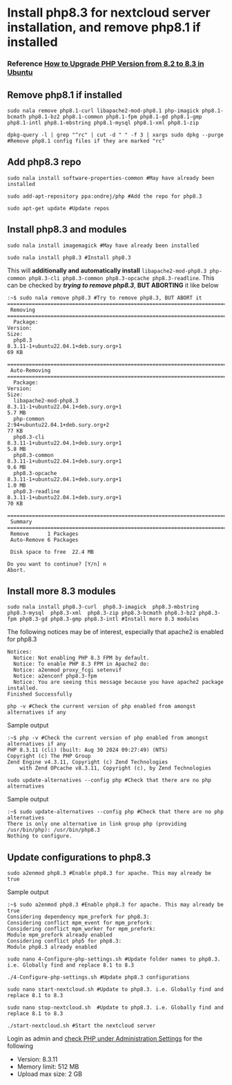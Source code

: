 # Install php8.3 for nextcloud server installation, and remove php8.1 if installed


### Reference [How to Upgrade PHP Version from 8.2 to 8.3 in Ubuntu](https://techvblogs.com/blog/upgrade-php-version-from-8-2-to-8-3-ubuntu)

## Remove php8.1 if installed

`sudo nala remove php8.1-curl libapache2-mod-php8.1 php-imagick php8.1-bcmath php8.1-bz2 php8.1-common php8.1-fpm php8.1-gd php8.1-gmp php8.1-intl php8.1-mbstring php8.1-mysql php8.1-xml php8.1-zip `

`dpkg-query -l | grep "^rc" | cut -d " " -f 3 | xargs sudo dpkg --purge #Remove php8.1 config files if they are marked "rc"`

## Add php8.3 repo

`sudo nala install software-properties-common #May have already been installed`

`sudo add-apt-repository ppa:ondrej/php #Add the repo for php8.3`

`sudo apt-get update #Update repos`

## Install php8.3 and modules

`sudo nala install imagemagick #May have already been installed`

`sudo nala install php8.3 #Install php8.3`

This will **additionally and automatically install** `libapache2-mod-php8.3 php-common php8.3-cli php8.3-common php8.3-opcache php8.3-readline`. This can be checked by ***trying to remove php8.3***, **BUT ABORTING** it like below

```
:~$ sudo nala remove php8.3 #Try to remove php8.3, BUT ABORT it
============================================================================================================================================================================================================
 Removing                                                                                                                                                                                                   
============================================================================================================================================================================================================
  Package:                                                            Version:                                                                                                                       Size:  
  php8.3                                                              8.3.11-1+ubuntu22.04.1+deb.sury.org+1                                                                                          69 KB  
                                                                                                                                                                                                            
============================================================================================================================================================================================================
 Auto-Removing                                                                                                                                                                                              
============================================================================================================================================================================================================
  Package:                                                            Version:                                                                                                                       Size:  
  libapache2-mod-php8.3                                               8.3.11-1+ubuntu22.04.1+deb.sury.org+1                                                                                         5.7 MB  
  php-common                                                          2:94+ubuntu22.04.1+deb.sury.org+2                                                                                              77 KB  
  php8.3-cli                                                          8.3.11-1+ubuntu22.04.1+deb.sury.org+1                                                                                         5.8 MB  
  php8.3-common                                                       8.3.11-1+ubuntu22.04.1+deb.sury.org+1                                                                                         9.6 MB  
  php8.3-opcache                                                      8.3.11-1+ubuntu22.04.1+deb.sury.org+1                                                                                         1.0 MB  
  php8.3-readline                                                     8.3.11-1+ubuntu22.04.1+deb.sury.org+1                                                                                          70 KB  
                                                                                                                                                                                                            
============================================================================================================================================================================================================
 Summary                                                                                                                                                                                                    
============================================================================================================================================================================================================
 Remove      1 Packages                                                                                                                                                                                     
 Auto-Remove 6 Packages                                                                                                                                                                                     
                                                                                                                                                                                                            
 Disk space to free  22.4 MB   
                               
Do you want to continue? [Y/n] n
Abort.

```

## Install more 8.3 modules

`sudo nala install php8.3-curl  php8.3-imagick  php8.3-mbstring  php8.3-mysql  php8.3-xml  php8.3-zip php8.3-bcmath php8.3-bz2 php8.3-fpm php8.3-gd php8.3-gmp php8.3-intl #Install more 8.3 modules`

The following notices may be of interest, especially that apache2 is enabled for php8.3

```
Notices:
  Notice: Not enabling PHP 8.3 FPM by default.
  Notice: To enable PHP 8.3 FPM in Apache2 do:
  Notice: a2enmod proxy_fcgi setenvif
  Notice: a2enconf php8.3-fpm
  Notice: You are seeing this message because you have apache2 package installed.
Finished Successfully

```

`php -v #Check the current version of php enabled from amongst alternatives if any`

Sample output
```
:~$ php -v #Check the current version of php enabled from amongst alternatives if any
PHP 8.3.11 (cli) (built: Aug 30 2024 09:27:49) (NTS)
Copyright (c) The PHP Group
Zend Engine v4.3.11, Copyright (c) Zend Technologies
    with Zend OPcache v8.3.11, Copyright (c), by Zend Technologies
```

`sudo update-alternatives --config php #Check that there are no php alternatives`

Sample output
```
:~$ sudo update-alternatives --config php #Check that there are no php alternatives 
There is only one alternative in link group php (providing /usr/bin/php): /usr/bin/php8.3
Nothing to configure.

```

## Update configurations to php8.3

`sudo a2enmod php8.3 #Enable php8.3 for apache. This may already be true`

Sample output
```
:~$ sudo a2enmod php8.3 #Enable php8.3 for apache. This may already be true
Considering dependency mpm_prefork for php8.3:
Considering conflict mpm_event for mpm_prefork:
Considering conflict mpm_worker for mpm_prefork:
Module mpm_prefork already enabled
Considering conflict php5 for php8.3:
Module php8.3 already enabled

```

`sudo nano 4-Configure-php-settings.sh #Update folder names to php8.3. i.e. Globally find and replace 8.1 to 8.3`

`./4-Configure-php-settings.sh #Update php8.3 configurations`

`sudo nano start-nextcloud.sh #Update to php8.3. i.e. Globally find and replace 8.1 to 8.3`

`sudo nano stop-nextcloud.sh  #Update to php8.3. i.e. Globally find and replace 8.1 to 8.3`

`./start-nextcloud.sh #Start the nextcloud server`

Login as admin and [check PHP under Administration Settings](https://192.168.254.56/nextcloud/index.php/settings/admin/serverinfo) for the following

-   Version: 8.3.11
-   Memory limit: 512 MB
-   Upload max size: 2 GB 
